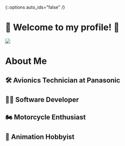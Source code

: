 {::options auto_ids="false" /}
# 🌌 Welcome to my profile! 🚀
![](https://user-images.githubusercontent.com/74038190/225813708-98b745f2-7d22-48cf-9150-083f1b00d6c9.gif)
# About Me
## 🛠️ Avionics Technician at Panasonic
## 👨‍💻 Software Developer
## 🏍️ Motorcycle Enthusiast
## 🎨 Animation Hobbyist





<!--
**w-vac/w-vac** is a ✨ _special_ ✨ repository because its `README.md` (this file) appears on your GitHub profile.

Here are some ideas to get you started:

- 🔭 I’m currently working on ...
- 🌱 I’m currently learning ...
- 👯 I’m looking to collaborate on ...
- 🤔 I’m looking for help with ...
- 💬 Ask me about ...
- 📫 How to reach me: ...
- 😄 Pronouns: ...
- ⚡ Fun fact: ...
-->
